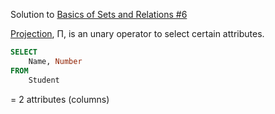 Solution to [Basics of Sets and Relations #6](https://www.hackerrank.com/challenges/basics-of-sets-and-relational-algebra-6/problem)

[Projection](https://en.wikipedia.org/wiki/Relational_algebra#Projection_(%CE%A0)), Π, is an unary operator to select certain attributes.

```SQL
SELECT
    Name, Number
FROM
    Student
```

= 2 attributes (columns)